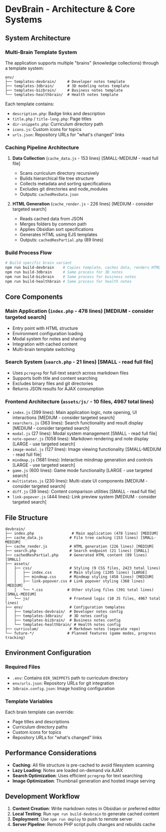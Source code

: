 # DevBrain - Architecture & Core Systems

## System Architecture

### Multi-Brain Template System
The application supports multiple "brains" (knowledge collections) through a template system:

```
env/
├── templates-devbrain/     # Developer notes template
├── templates-3dbrain/      # 3D modeling notes template  
├── templates-bizbrain/     # Business notes template
└── templates-healthbrain/  # Health notes template
```

Each template contains:
- `description.php`: Badge links and description
- `title.php` / `title-long.php`: Page titles
- `dir-snippets.php`: Curriculum directory path
- `icons.js`: Custom icons for topics
- `urls.json`: Repository URLs for "what's changed" links

### Caching Pipeline Architecture

1. **Data Collection** (`cache_data.js` - 153 lines) [SMALL-MEDIUM - read full file]
   - Scans curriculum directory recursively
   - Builds hierarchical file tree structure
   - Collects metadata and sorting specifications
   - Excludes git directories and node_modules
   - Outputs: `cachedResData.json`

2. **HTML Generation** (`cache_render.js` - 226 lines) [MEDIUM - consider targeted search]
   - Reads cached data from JSON
   - Merges folders by common path
   - Applies Obsidian sort specifications
   - Generates HTML using EJS templates
   - Outputs: `cachedResPartial.php` (89 lines)

### Build Process Flow
```bash
# Build specific brain variant
npm run build-devbrain    # Copies template, caches data, renders HTML
npm run build-3dbrain     # Same process for 3D notes
npm run build-bizbrain    # Same process for business notes
npm run build-healthbrain # Same process for health notes
```

## Core Components

### Main Application (`index.php` - 478 lines) [MEDIUM - consider targeted search]
- Entry point with HTML structure
- Environment configuration loading
- Modal system for notes and sharing
- Integration with cached content
- Multi-brain template switching

### Search System (`search.php` - 21 lines) [SMALL - read full file]
- Uses `pcregrep` for full-text search across markdown files
- Supports both title and content searching
- Excludes binary files and git directories
- Returns JSON results for AJAX consumption

### Frontend Architecture (`assets/js/` - 10 files, 4967 total lines)
- `index.js` (399 lines): Main application logic, note opening, UI interactions [MEDIUM - consider targeted search]
- `searchers.js` (363 lines): Search functionality and result display [MEDIUM - consider targeted search]
- `modal.js` (27 lines): Modal system management [SMALL - read full file]
- `note-opener.js` (1058 lines): Markdown rendering and note display [LARGE - use targeted search]
- `image-modal.js` (127 lines): Image viewing functionality [SMALL-MEDIUM - read full file]
- `mindmap.js` (1681 lines): Interactive mindmap generation and controls [LARGE - use targeted search]
- `game.js` (600 lines): Game mode functionality [LARGE - use targeted search]
- `multistates.js` (230 lines): Multi-state UI components [MEDIUM - consider targeted search]
- `diff.js` (39 lines): Content comparison utilities [SMALL - read full file]
- `link-popover.js` (444 lines): Link preview system [MEDIUM - consider targeted search]

## File Structure

```
devbrain/
├── index.php                 # Main application (478 lines) [MEDIUM]
├── cache_data.js            # File tree caching (153 lines) [SMALL-MEDIUM]
├── cache_render.js          # HTML generation (226 lines) [MEDIUM]
├── search.php               # Search endpoint (21 lines) [SMALL]
├── cachedResPartial.php     # Generated HTML content (89 lines) [SMALL]
├── assets/
│   ├── css/                 # Styling (9 CSS files, 2423 total lines)
│   │   ├── index.css        # Main styling (1205 lines) [LARGE]
│   │   ├── mindmap.css      # Mindmap styling (458 lines) [MEDIUM]
│   │   ├── link-popover.css # Link popover styling (368 lines) [MEDIUM]
│   │   └── *.css           # Other styling files (391 total lines) [SMALL-MEDIUM]
│   └── js/                  # Frontend logic (10 JS files, 4967 total lines)
├── env/                     # Configuration templates
│   ├── templates-devbrain/  # Developer notes config
│   ├── templates-3dbrain/   # 3D notes config
│   ├── templates-bizbrain/  # Business notes config
│   └── templates-healthbrain/ # Health notes config
├── curriculum/              # Markdown notes (separate repo)
└── future-*/               # Planned features (game modes, progress tracking)
```

## Environment Configuration

### Required Files
- `.env`: Contains `DIR_SNIPPETS` path to curriculum directory
- `env/urls.json`: Repository URLs for git integration
- `3dbrain.config.json`: Image hosting configuration

### Template Variables
Each brain template can override:
- Page titles and descriptions
- Curriculum directory paths
- Custom icons for topics
- Repository URLs for "what's changed" links

## Performance Considerations

- **Caching**: All file structure is pre-cached to avoid filesystem scanning
- **Lazy Loading**: Notes are loaded on-demand via AJAX
- **Search Optimization**: Uses efficient `pcregrep` for text searching
- **Image Optimization**: Thumbnail generation and hosted image serving

## Development Workflow

1. **Content Creation**: Write markdown notes in Obsidian or preferred editor
2. **Local Testing**: Run `npm run build-devbrain` to generate cached content
3. **Deployment**: Use `npm run deploy` to push to remote server
4. **Server Pipeline**: Remote PHP script pulls changes and rebuilds cache
